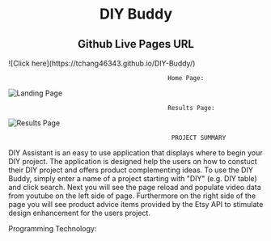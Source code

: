 <h1 align="center">DIY Buddy </h1> 

<h2 align="center">Github Live Pages URL </h2> 
![Click here](https://tchang46343.github.io/DIY-Buddy/)



                                                Home Page:
![Landing Page](https://user-images.githubusercontent.com/49312530/61187153-1f420f80-a623-11e9-8a84-5f4af62a1db9.png)

                                                Results Page:
![Results Page](https://user-images.githubusercontent.com/49312530/61187152-1f420f80-a623-11e9-8301-502a99f13580.png)

                                                 PROJECT SUMMARY
DIY Assistant is an easy to use application that displays where to begin your DIY project. The application is designed help the users on how to constuct their DIY project and offers product complementing ideas. To use the DIY Buddy, simply enter a name of a project starting with "DIY" (e.g. DIY table) and click search. Next you will see the page reload and populate video data from youtube on the left side of page. Furthermore on the right side of the page you will see product advice items provided by the Etsy API to stimulate design enhancement for the users project. 

Programming Technology:
